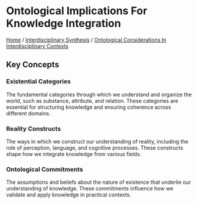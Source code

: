 # Ontological Implications For Knowledge Integration

[Home](../../../../README.md) / [Interdisciplinary Synthesis](../../../../interdisciplinary_synthesis/README.md) / [Ontological Considerations In Interdisciplinary Contexts](../../../interdisciplinary_synthesis/ontological_considerations_in_interdisciplinary_contexts/README.md)

## Key Concepts

### Existential Categories

The fundamental categories through which we understand and organize the world, such as substance, attribute, and relation. These categories are essential for structuring knowledge and ensuring coherence across different domains.

### Reality Constructs

The ways in which we construct our understanding of reality, including the role of perception, language, and cognitive processes. These constructs shape how we integrate knowledge from various fields.

### Ontological Commitments

The assumptions and beliefs about the nature of existence that underlie our understanding of knowledge. These commitments influence how we validate and apply knowledge in practical contexts.

